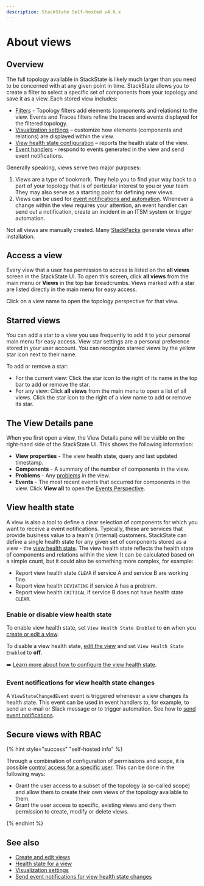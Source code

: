 ```yaml
---
description: StackState Self-hosted v4.6.x
---
```


# About views

## Overview

The full topology available in StackState is likely much larger than you need to be concerned with at any given point in time. StackState allows you to create a filter to select a specific set of components from your topology and save it as a view. Each stored view includes:

* [Filters](../filters.md) - Topology filters add elements \(components and relations\) to the view. Events and Traces filters refine the traces and events displayed for the filtered topology.
* [Visualization settings](visualization_settings.md) – customize how elements \(components and relations\) are displayed within the view.
* [View health state configuration](about_views.md#view-health-state) – reports the health state of the view.
* [Event handlers](/use/metrics-and-events/event-notifications.md) - respond to events generated in the view and send event notifications.

Generally speaking, views serve two major purposes:

1. Views are a type of bookmark. They help you to find your way back to a part of your topology that is of particular interest to you or your team. They may also serve as a starting point for defining new views.
2. Views can be used for [event notifications and automation](/use/stackstate-ui/views/manage-event-handlers.md). Whenever a change within the view requires your attention, an event handler can send out a notification, create an incident in an ITSM system or trigger automation.

Not all views are manually created. Many [StackPacks](../../../stackpacks/about-stackpacks.md) generate views after installation.

## Access a view

Every view that a user has permission to access is listed on the **all views** screen in the StackState UI. To open this screen, click **all views** from the main menu or **Views** in the top bar breadcrumbs. Views marked with a star are listed directly in the main menu for easy access.

Click on a view name to open the topology perspective for that view.

## Starred views

You can add a star to a view you use frequently to add it to your personal main menu for easy access. View star settings are a personal preference stored in your user account. You can recognize starred views by the yellow star icon next to their name.

To add or remove a star:

* For the current view: Click the star icon to the right of its name in the top bar to add or remove the star.
* For any view: Click **all views** from the main menu to open a list of all views. Click the star icon to the right of a view name to add or remove its star.

## The View Details pane

When you first open a view, the View Details pane will be visible on the right-hand side of the StackState UI. This shows the following information:

* **View properties** - The view health state, query and last updated timestamp.
* **Components** - A summary of the number of components in the view.
* **Problems** - Any [problems](../../problem-analysis/about-problems.md) in the view.
* **Events** - The most recent events that occurred for components in the view. Click **View all** to open the [Events Perspective](../perspectives/events_perspective.md).

## View health state

A view is also a tool to define a clear selection of components for which you want to receive a event notifications. Typically, these are services that provide business value to a team's \(internal\) customers. StackState can define a single health state for any given set of components stored as a view - the [view health state](../../health-state/about-health-state.md#view-health-state). The view health state reflects the health state of components and relations within the view. It can be calculated based on a simple count, but it could also be something more complex, for example:

* Report view health state `CLEAR` if service A and service B are working fine.
* Report view health `DEVIATING` if service A has a problem.
* Report view health `CRITICAL` if service B does not have health state `CLEAR`.

### Enable or disable view health state

To enable view health state, set `View Health State Enabled` to **on** when you [create or edit a view](create_edit_views.md). 

To disable a view health state, [edit the view](about_views.md#delete-or-edit-a-view) and set `View Health State Enabled` to **off**.

➡️ [Learn more about how to configure the view health state](../../health-state/configure-view-health.md).

### Event notifications for view health state changes

A `ViewStateChangedEvent` event is triggered whenever a view changes its health state. This event can be used in event handlers to, for example, to send an e-mail or Slack message or to trigger automation. See how to [send event notifications](/use/stackstate-ui/views/manage-event-handlers.md).

## Secure views with RBAC

{% hint style="success" "self-hosted info" %}

Through a combination of configuration of permissions and scope, it is possible [control access for a specific user](../../../configure/security/rbac/role_based_access_control.md). This can be done in the following ways:

* Grant the user access to a subset of the topology \(a so-called scope\) and allow them to create their own views of the topology available to them.
* Grant the user access to specific, existing views and deny them permission to create, modify or delete views.

{% endhint %}

## See also

* [Create and edit views](create_edit_views.md)
* [Health state for a view](../../health-state/about-health-state.md#view-health-state)  
* [Visualization settings](visualization_settings.md)
* [Send event notifications for view health state changes](/use/stackstate-ui/views/manage-event-handlers.md)

